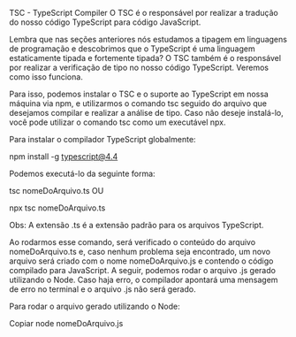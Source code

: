 TSC - TypeScript Compiler
O TSC é o responsável por realizar a tradução do nosso código TypeScript para código JavaScript.

Lembra que nas seções anteriores nós estudamos a tipagem em linguagens de programação e descobrimos que o TypeScript é uma linguagem estaticamente tipada e fortemente tipada? O TSC também é o responsável por realizar a verificação de tipo no nosso código TypeScript. Veremos como isso funciona.

Para isso, podemos instalar o TSC e o suporte ao TypeScript em nossa máquina via npm, e utilizarmos o comando tsc seguido do arquivo que desejamos compilar e realizar a análise de tipo. Caso não deseje instalá-lo, você pode utilizar o comando tsc como um executável npx.

Para instalar o compilador TypeScript globalmente:

npm install -g typescript@4.4


Podemos executá-lo da seguinte forma:

tsc nomeDoArquivo.ts
OU

npx tsc nomeDoArquivo.ts



Obs: A extensão .ts é a extensão padrão para os arquivos TypeScript.

Ao rodarmos esse comando, será verificado o conteúdo do arquivo nomeDoArquivo.ts e, caso nenhum problema seja encontrado, um novo arquivo será criado com o nome nomeDoArquivo.js e contendo o código compilado para JavaScript. A seguir, podemos rodar o arquivo .js gerado utilizando o Node. Caso haja erro, o compilador apontará uma mensagem de erro no terminal e o arquivo .js não será gerado.

Para rodar o arquivo gerado utilizando o Node:

Copiar
node nomeDoArquivo.js